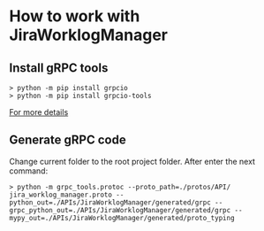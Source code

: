# How to work with JiraWorklogManager
## Install gRPC tools
```
> python -m pip install grpcio
> python -m pip install grpcio-tools
```
[For more details](https://grpc.io/docs/languages/python/quickstart/)

## Generate gRPC code
Change current folder to the root project folder. After enter the next command:
```
> python -m grpc_tools.protoc --proto_path=./protos/API/ jira_worklog_manager.proto --python_out=./APIs/JiraWorklogManager/generated/grpc --grpc_python_out=./APIs/JiraWorklogManager/generated/grpc --mypy_out=./APIs/JiraWorklogManager/generated/proto_typing
```